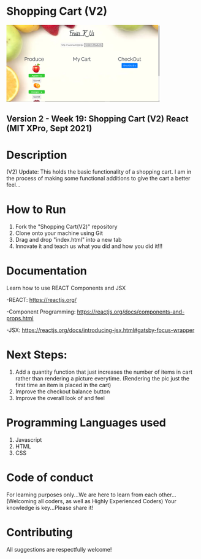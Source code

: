 # Shopping Cart (V2)

<img src="https://github.com/jamallangoy/ShoppingCart-V2-/blob/main/ShoppingCart(V2)%20Snippet.PNG" width="400px" height="200px" />


## Version 2 - Week 19: Shopping Cart (V2) React (MIT XPro, Sept 2021)

# Description

(V2) Update: This holds the basic functionality of a shopping cart.  I am in the process of making some functional additions to give the cart a better feel...

# How to Run

1) Fork the "Shopping Cart(V2)" repository
2) Clone onto your machine using Git
3) Drag and drop "index.html" into a new tab
4) Innovate it and teach us what you did and how you did it!!!


# Documentation

Learn how to use REACT Components and JSX

-REACT: https://reactjs.org/

-Component Programming: https://reactjs.org/docs/components-and-props.html

-JSX: https://reactjs.org/docs/introducing-jsx.html#gatsby-focus-wrapper

# Next Steps:
1) Add a quantity function that just increases the number of items in cart rather than rendering a picture everytime. (Rendering the pic just the first time an item is placed in the cart)
2) Improve the checkout balance button
3) Improve the overall look of and feel


# Programming Languages used
1) Javascript
2) HTML
3) CSS

# Code of conduct
For learning purposes only...We are here to learn from each other...(Welcoming all coders, as well as Highly Experienced Coders) Your knowledge is key...Please share it!

# Contributing
All suggestions are respectfully welcome! 
